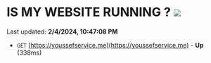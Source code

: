 # IS MY WEBSITE RUNNING ? [![](https://img.shields.io/static/v1?label=Sponsor&message=%E2%9D%A4&logo=GitHub&color=%23fe8e86)](https://github.com/sponsors/<username>)

Last updated: **2/4/2024, 10:47:08 PM**

- `GET` [https://youssefservice.me](https://youssefservice.me) - **Up** (338ms)
